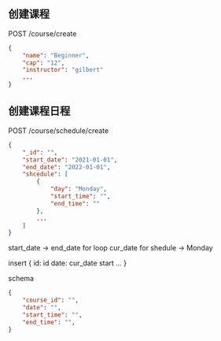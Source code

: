 

## 创建课程


POST /course/create

```json
{
    "name": "Beginner",
    "cap": "12",
    "instructor": "gilbert"
    ...
}
```

## 创建课程日程 

POST /course/schedule/create

```json
{
    "_id": "",
    "start_date": "2021-01-01",
    "end_date": "2022-01-01",
    "shcedule": [
        {
            "day": "Monday",
            "start_time": "",
            "end_time": ""
        },
        ...
    ]
}
```

start_date -> end_date for loop
cur_date for shedule -> Monday

insert {
    id: id
    date: cur_date
    start
    ... 
}

schema

```json
{
    "course_id": "",
    "date": "",
    "start_time": "",
    "end_time": "",
}
```


